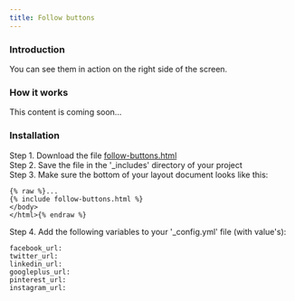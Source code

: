```yaml
---
title: Follow buttons
---
```


### Introduction

You can see them in action on the right side of the screen.

### How it works

This content is coming soon...

### Installation

Step 1. Download the file [follow-buttons.html](https://raw.githubusercontent.com/jhvanderschee/jekyllcodex/gh-pages/_includes/follow-buttons.html)
<br />Step 2. Save the file in the '_includes' directory of your project
<br />Step 3. Make sure the bottom of your layout document looks like this:

```
{% raw %}...
{% include follow-buttons.html %}
</body>
</html>{% endraw %}
```
Step 4. Add the following variables to your '_config.yml' file (with value's):
```
facebook_url: 
twitter_url: 
linkedin_url: 
googleplus_url:
pinterest_url:
instagram_url:
```
